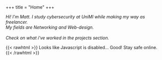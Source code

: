 +++
title = "Home"
+++

_Hi! I'm Matt. I study cybersecurity at UniMI while making my way as freelancer.<br>My fields are Networking and Web-design.<br> <br> Check on what i've worked in the projects section._

{{< rawhtml >}}
 		<noscript> Looks like Javascript is disabled... Good! Stay safe online. </noscript>
{{< /rawhtml >}}
